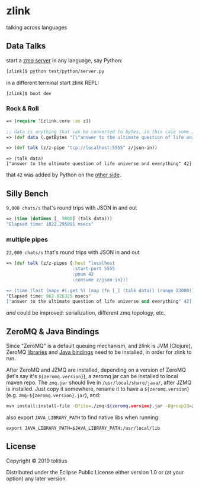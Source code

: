 # zlink

talking across languages

## Data Talks

start a [zmq server](src/zlink/lang/python/server.py) in any language, say Python:

```bash
[zlink]$ python test/python/server.py
```

in a different terminal start zlink REPL:

```bash
[zlink]$ boot dev
```

### Rock & Roll

```clojure
=> (require '[zlink.core :as z])

;; data is anything that can be converted to bytes, in this case some JSON
=> (def data (.getBytes "[\"answer to the ultimate question of life universe and everything\"]"))

=> (def talk (z/z-pipe "tcp://localhost:5555" z/json-in))
```
```
=> (talk data)
["answer to the ultimate question of life universe and everything" 42]
```

that `42` was added by Python on the [other side](src/zlink/lang/python/server.py#L7).

## Silly Bench

`9,000 chats/s` that's round trips with JSON in and out

```clojure
=> (time (dotimes [_ 9000] (talk data)))
"Elapsed time: 1022.295091 msecs"
```

### multiple pipes

`23,000 chats/s` that's round trips with JSON in and out

```clojure
=> (def talk (z/z-pipes {:host "localhost
                         :start-port 5555
                         :pnum 42
                         :consume z/json-in}))

=> (time (last (mapv #(.get %) (map (fn [_] (talk data)) (range 23000)))))
"Elapsed time: 962.826325 msecs"
["answer to the ultimate question of life universe and everything" 42]
```

_and_ could be improved: serialization, different zmq topology, etc.

## ZeroMQ & Java Bindings

Since "ZeroMQ" is a default queuing mechanism, and zlink is JVM (Clojure), ZeroMQ [libraries](http://www.zeromq.org/intro:get-the-software) and [Java bindings](http://www.zeromq.org/bindings:java) need to be installed, in order for zlink to run.

After ZeroMQ and JZMQ are installed, depending on a version of ZeroMQ (let's say it's `${zeromq.version}`), a zeromq jar can be installed to local maven repo. The `zmq.jar` should live in `/usr/local/share/java/`, after JZMQ is installed. Just copy it somewhere, rename it to have a `${zeromq.version}` (e.g. `zmq-${zeromq.version}.jar`), and:

```bash
mvn install:install-file -Dfile=./zmq-${zeromq.version}.jar -DgroupId=zmq -DartifactId=zmq -Dversion=${zeromq.version} -Dpackaging=jar
```

also export `JAVA_LIBRARY_PATH` to find native libs when running:

```
export JAVA_LIBRARY_PATH=$JAVA_LIBRARY_PATH:/usr/local/lib
```

## License

Copyright © 2019 tolitius

Distributed under the Eclipse Public License either version 1.0 or (at
your option) any later version.
